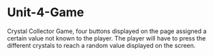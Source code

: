 # Unit-4-Game
Crystal Collector Game, four buttons displayed on the page assigned a certain value not known to the player. The player will have to press the different crystals to reach a random value displayed on the screen.
